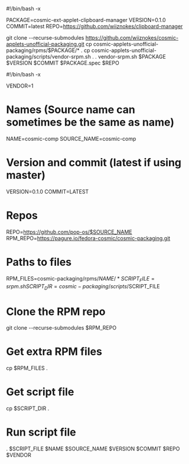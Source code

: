 #!/bin/bash -x

PACKAGE=cosmic-ext-applet-clipboard-manager
VERSION=0.1.0
COMMIT=latest
REPO=https://github.com/wiiznokes/clipboard-manager

git clone --recurse-submodules https://github.com/wiiznokes/cosmic-applets-unofficial-packaging.git
cp cosmic-applets-unofficial-packaging/rpms/$PACKAGE/* .
cp cosmic-applets-unofficial-packaging/scripts/vendor-srpm.sh .
. vendor-srpm.sh $PACKAGE $VERSION $COMMIT $PACKAGE.spec $REPO







#!/bin/bash -x

VENDOR=1
# Names (Source name can sometimes be the same as name)
NAME=cosmic-comp
SOURCE_NAME=cosmic-comp
# Version and commit (latest if using master)
VERSION=0.1.0
COMMIT=LATEST
# Repos
REPO=https://github.com/pop-os/$SOURCE_NAME
RPM_REPO=https://pagure.io/fedora-cosmic/cosmic-packaging.git
# Paths to files
RPM_FILES=cosmic-packaging/rpms/$NAME/*
SCRIPT_FILE=srpm.sh
SCRIPT_DIR=cosmic-packaging/scripts/$SCRIPT_FILE

# Clone the RPM repo
git clone --recurse-submodules $RPM_REPO
# Get extra RPM files
cp $RPM_FILES .
# Get script file
cp $SCRIPT_DIR .
# Run script file
. $SCRIPT_FILE $NAME $SOURCE_NAME $VERSION $COMMIT $REPO $VENDOR
